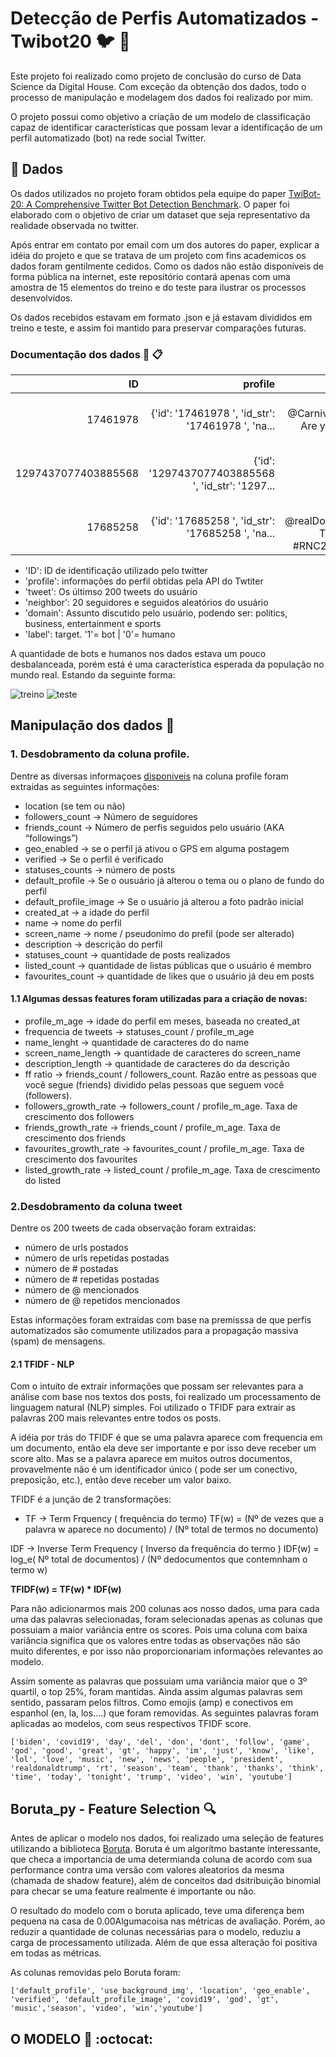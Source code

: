# Detecção de Perfis Automatizados - Twibot20 :bird: :space_invader:
Este projeto foi realizado como projeto de conclusão do curso de Data Science da Digital House.
Com exceção da obtenção dos dados, todo o processo de manipulação e modelagem dos dados foi realizado por mim.

O projeto possui como objetivo a criação de um modelo de classificação capaz de identificar características que possam levar a identificação de um perfil automatizado (bot) na rede social Twitter.

## :book: Dados 

Os dados utilizados no projeto foram obtidos pela equipe do paper [TwiBot-20: A Comprehensive Twitter Bot Detection Benchmark](https://www.researchgate.net/publication/355785254_TwiBot-20_A_Comprehensive_Twitter_Bot_Detection_Benchmark). O paper foi elaborado com o objetivo de criar um dataset que seja representativo da realidade observada no twitter.

Após entrar em contato por email com um dos  autores do paper, explicar a idéia do projeto e que se tratava de um projeto com fins academicos os dados foram gentilmente cedidos.
Como os dados não estão disponíveis de forma pública na internet, este repositório contará apenas com uma amostra de 15 elementos do treino e do teste para ilustrar os processos desenvolvidos.

Os dados recebidos estavam em formato .json e já estavam divididos em treino e teste, e assim foi mantido para preservar comparações futuras.

### Documentação dos dados  :eyes: :clipboard:

|                  ID |                                           profile |                                             tweet |                                          neighbor |                              domain | label |
|--------------------:|--------------------------------------------------:|--------------------------------------------------:|--------------------------------------------------:|------------------------------------:|------:|
|            17461978 | {'id': '17461978 ', 'id_str': '17461978 ', 'na... | [RT @CarnivalCruise: 🎉 Are you ready to see wh... |                                              None | [Politics, Business, Entertainment] |     0 |
| 1297437077403885568 | {'id': '1297437077403885568 ', 'id_str': '1297... |                                              None | {'following': ['170861207', '23970102', '47293... |                          [Politics] |     1 |
|            17685258 | {'id': '17685258 ', 'id_str': '17685258 ', 'na... | [RT @realDonaldTrump: THANK YOU #RNC2020! http... | {'following': ['46464108', '21536398', '186434... |   [Politics, Entertainment, Sports] |     0 |

- 'ID': ID de identificação utilizado pelo twitter
- 'profile':  informações do perfil obtidas pela API do Twtiter
- 'tweet': Os últimso 200 tweets do usuário
- 'neighbor': 20 seguidores e seguidos aleatórios do usuário
- 'domain': Assunto discutido pelo usuário, podendo ser: politics, business, entertainment e sports
- 'label': target. '1'= bot | '0'= humano

A quantidade de bots e humanos nos dados estava um pouco desbalanceada, porém está é uma característica esperada da população no mundo real. Estando da seguinte forma:

![treino](https://raw.githubusercontent.com/tnorio/Machine_Learning/main/Detec%C3%A7%C3%A3o%20de%20Perfis%20Automatizados%20-%20Twibot20/images/bot-humano%20treino.jpg)
![teste](https://raw.githubusercontent.com/tnorio/Machine_Learning/main/Detec%C3%A7%C3%A3o%20de%20Perfis%20Automatizados%20-%20Twibot20/images/bot-humano%20teste.jpg)


## Manipulação dos dados  :pencil:
### 1. Desdobramento da coluna profile.
Dentre as diversas informaçoes [disponiveis](https://developer.twitter.com/en/docs/twitter-api/v1/data-dictionary/object-model/user) na coluna profile
foram extraidas as seguintes informações:
- location (se tem ou não)
- followers_count -> Número de seguidores
- friends_count -> Número de perfis seguidos pelo usuário  (AKA  “followings”)
- geo_enabled -> se o perfil já ativou o GPS em alguma postagem
- verified -> Se o perfil é verificado
- statuses_counts -> número de posts
- default_profile -> Se o ousuário já alterou o tema ou o plano de fundo do perfil
- default_profile_image -> Se o usuário já alterou a  foto padrão inicial
- created_at -> a idade do perfil
- name -> nome do perfil
- screen_name -> nome / pseudonimo do prefil (pode ser alterado)
- description -> descrição do perfil
- statuses_count -> quantidade de posts realizados
- listed_count -> quantidade de listas públicas que o usuário é membro
- favourites_count -> quantidade de likes que o usuário já deu em posts 

#### 1.1 Algumas dessas features foram utilizadas para a criação de novas:

- profile_m_age -> idade do perfil em meses, baseada no created_at 
- frequencia de tweets -> statuses_count / profile_m_age
- name_lenght -> quantidade de caracteres do do name
- screen_name_length -> quantidade de caracteres do screen_name
- description_length -> quantidade de caracteres do da descrição
- ff ratio -> friends_count /  followers_count. Razão entre as pessoas que você segue (friends) dividido pelas pessoas que seguem você (followers).
- followers_growth_rate -> followers_count / profile_m_age. Taxa de crescimento dos followers
- friends_growth_rate ->  friends_count / profile_m_age. Taxa de crescimento dos friends
- favourites_growth_rate -> favourites_count / profile_m_age. Taxa de crescimento dos favourites
- listed_growth_rate -> listed_count / profile_m_age. Taxa de crescimento do listed


### 2.Desdobramento da coluna tweet
Dentre os 200 tweets de cada observação foram extraidas:
- número de urls postados
- número de urls repetidas postadas
- número de # postadas
- número de # repetidas postadas
- número de @ mencionados
- número de @ repetidos mencionados

Estas informações foram extraidas com base na premisssa de que perfis automatizados são comumente utilizados para a propagação massiva (spam) de mensagens.

#### 2.1 TFIDF - NLP
Com o intuito de extrair informações que possam ser relevantes para a análise com base nos textos dos posts, foi realizado um processamento de linguagem natural (NLP) simples. Foi utilizado o TFIDF para extrair as palavras 200 mais relevantes entre todos os posts.

A idéia por trás do TFIDF é que se uma palavra aparece com frequencia em um documento, então ela deve ser importante e por isso deve receber um score alto. Mas se a palavra aparece em muitos outros documentos, provavelmente não é um identificador único ( pode ser um conectivo, preposição, etc.), então deve receber um valor baixo.

TFIDF é a junção de 2 transformações:
- TF -> Term Frquency ( frequência do termo)
TF(w) = (Nº de vezes que a palavra w aparece no documento) / (Nº total de termos no documento)

IDF -> Inverse Term Frequency ( Inverso da frequência do termo )
IDF(w) = log_e( Nº total de documentos) / (Nº dedocumentos que contemnham o termo w)

**TFIDF(w) = TF(w) * IDF(w)**

Para não adicionarmos mais 200 colunas aos nosso dados, uma para cada uma das palavras selecionadas, foram selecionadas apenas as colunas que possuiam a maior variância entre os scores. Pois uma coluna com baixa variância significa que os valores entre todas as observações não são muito diferentes, e por isso não proporcionariam informações relevantes ao modelo.

Assim somente as palavras que possuiam uma variância maior que o 3º quartil, o top 25%, foram mantidas.
Ainda assim algumas palavras sem sentido, passaram pelos filtros. Como emojis (amp) e conectivos em espanhol (en, la, los....) que foram removidas.
As seguintes palavras foram aplicadas ao modelos, com seus respectivos TFIDF score.

` ['biden', 'covid19', 'day', 'del', 'don', 'dont', 'follow', 'game',
'god', 'good', 'great', 'gt', 'happy', 'im', 'just', 'know', 'like',
'lol', 'love', 'music', 'new', 'news', 'people', 'president',
'realdonaldtrump', 'rt', 'season', 'team', 'thank', 'thanks', 'think',
'time', 'today', 'tonight', 'trump', 'video', 'win', 'youtube'] `
 
## Boruta_py - Feature Selection :mag:

Antes de aplicar o modelo nos dados, foi realizado uma seleção de features utilizando a biblioteca [Boruta](https://github.com/scikit-learn-contrib/boruta_py).
Boruta é um algorítmo bastante interessante, que checa a importancia de uma determianda coluna de acordo com sua performance contra uma versão com valores aleatorios da mesma (chamada de shadow feature), além de conceitos dad dsitribuição binomial para checar se uma feature realmente é importante ou não.

O resultado do modelo com o boruta aplicado, teve uma diferença bem pequena na casa de 0.00Algumacoisa nas métricas de avaliação. Porém, ao reduzir a quantidade de colunas necessárias para o modelo, reduziu a carga de processamento utilizada. Além de que essa alteração foi positiva em todas as métricas.

As colunas removidas pelo Boruta foram:

`['default_profile', 'use_background_img',
   'location', 'geo_enable', 'verified',
   'default_profile_image', 'covid19',
   'god', 'gt', 'music','season',
   'video', 'win','youtube']`

## O MODELO :milky_way:  :octocat:
